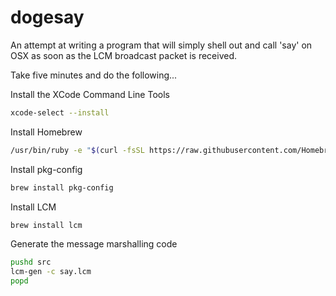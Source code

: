 # dogesay

An attempt at writing a program that will simply shell out and call 'say' on
OSX as soon as the LCM broadcast packet is received.

Take five minutes and do the following...

Install the XCode Command Line Tools

```bash
xcode-select --install
```

Install Homebrew

```bash
/usr/bin/ruby -e "$(curl -fsSL https://raw.githubusercontent.com/Homebrew/install/master/install)"
```

Install pkg-config

```bash
brew install pkg-config
```

Install LCM

```bash
brew install lcm
```

Generate the message marshalling code

```bash
pushd src
lcm-gen -c say.lcm
popd
```
